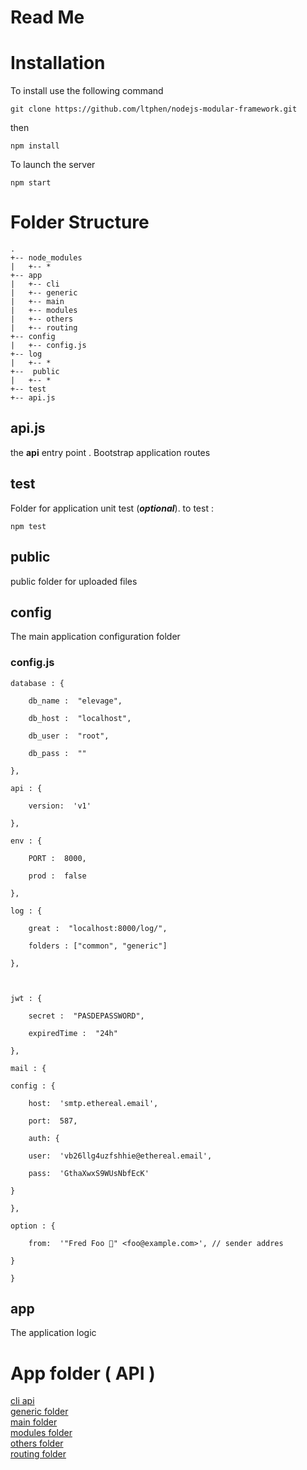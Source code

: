 # Read Me


# Installation
To install use the following command
```
git clone https://github.com/ltphen/nodejs-modular-framework.git
```
then
```
npm install
```

To launch the server 
```
npm start
```

# Folder Structure

```
.
+-- node_modules
|   +-- *
+-- app
|   +-- cli
|   +-- generic
|   +-- main
|   +-- modules
|   +-- others
|   +-- routing	
+-- config
|   +-- config.js
+-- log
|   +-- *
+--  public
|   +-- *
+-- test
+-- api.js

```

## api.js

the  **api** entry point . Bootstrap application routes

## test

Folder for application unit test (***optional***).
to test : 

    npm test


## public

public folder for uploaded files

## config

The main application configuration folder

### config.js




    database : {
    
	    db_name :  "elevage",
    
	    db_host :  "localhost",
	    
	    db_user :  "root",
	    
	    db_pass :  ""
    
    },
    
    api : {
    
	    version:  'v1'
    
    },
    
    env : {
    
	    PORT :  8000,
	    
	    prod :  false
    
    },
    
    log : {
    
	    great :  "localhost:8000/log/",
	    
	    folders : ["common", "generic"]
    
    },
    
      
    
    jwt : {
    
	    secret :  "PASDEPASSWORD",
	    
	    expiredTime :  "24h"
    
    },
    
    mail : {
    
    config : {
    
	    host:  'smtp.ethereal.email',
	    
	    port:  587,
	    
	    auth: {
	    
	    user:  'vb26llg4uzfshhie@ethereal.email',
	    
	    pass:  'GthaXwxS9WUsNbfEcK'
    
    }
    
    },
    
    option : {
    
	    from:  '"Fred Foo 👻" <foo@example.com>', // sender addres
    
    }
    
    }



## app

The application logic


# App folder ( API )

[cli api](doc/cli.md)  
[generic folder](doc/generic.md)  
[main folder](doc/main.md)  
[modules folder](doc/modules.md)  
[others folder](doc/routing.md)  
[routing folder](doc/routing.md)

